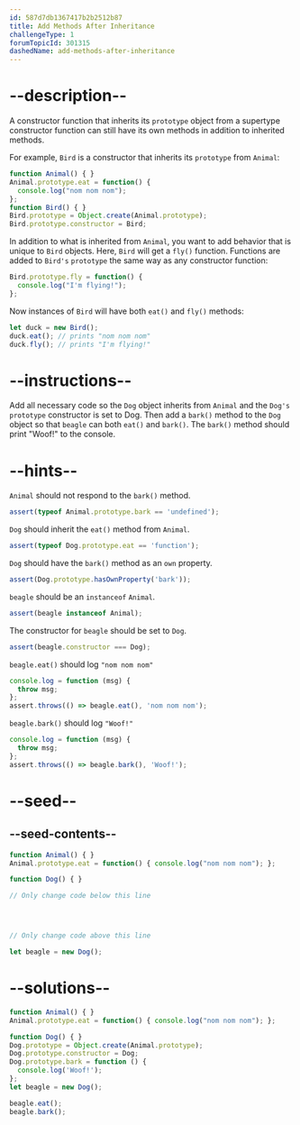 ```yaml
---
id: 587d7db1367417b2b2512b87
title: Add Methods After Inheritance
challengeType: 1
forumTopicId: 301315
dashedName: add-methods-after-inheritance
---
```


# --description--

A constructor function that inherits its `prototype` object from a supertype constructor function can still have its own methods in addition to inherited methods.

For example, `Bird` is a constructor that inherits its `prototype` from `Animal`:

```js
function Animal() { }
Animal.prototype.eat = function() {
  console.log("nom nom nom");
};
function Bird() { }
Bird.prototype = Object.create(Animal.prototype);
Bird.prototype.constructor = Bird;
```

In addition to what is inherited from `Animal`, you want to add behavior that is unique to `Bird` objects. Here, `Bird` will get a `fly()` function. Functions are added to `Bird's` `prototype` the same way as any constructor function:

```js
Bird.prototype.fly = function() {
  console.log("I'm flying!");
};
```

Now instances of `Bird` will have both `eat()` and `fly()` methods:

```js
let duck = new Bird();
duck.eat(); // prints "nom nom nom"
duck.fly(); // prints "I'm flying!"
```

# --instructions--

Add all necessary code so the `Dog` object inherits from `Animal` and the `Dog's` `prototype` constructor is set to Dog. Then add a `bark()` method to the `Dog` object so that `beagle` can both `eat()` and `bark()`. The `bark()` method should print "Woof!" to the console.

# --hints--

`Animal` should not respond to the `bark()` method.

```js
assert(typeof Animal.prototype.bark == 'undefined');
```

`Dog` should inherit the `eat()` method from `Animal`.

```js
assert(typeof Dog.prototype.eat == 'function');
```

`Dog` should have the `bark()` method as an `own` property.

```js
assert(Dog.prototype.hasOwnProperty('bark'));
```

`beagle` should be an `instanceof` `Animal`.

```js
assert(beagle instanceof Animal);
```

The constructor for `beagle` should be set to `Dog`.

```js
assert(beagle.constructor === Dog);
```

`beagle.eat()` should log `"nom nom nom"`

```js
console.log = function (msg) {
  throw msg;
};
assert.throws(() => beagle.eat(), 'nom nom nom');
```

`beagle.bark()` should log `"Woof!"`

```js
console.log = function (msg) {
  throw msg;
};
assert.throws(() => beagle.bark(), 'Woof!');
```

# --seed--

## --seed-contents--

```js
function Animal() { }
Animal.prototype.eat = function() { console.log("nom nom nom"); };

function Dog() { }

// Only change code below this line




// Only change code above this line

let beagle = new Dog();
```

# --solutions--

```js
function Animal() { }
Animal.prototype.eat = function() { console.log("nom nom nom"); };

function Dog() { }
Dog.prototype = Object.create(Animal.prototype);
Dog.prototype.constructor = Dog;
Dog.prototype.bark = function () {
  console.log('Woof!');
};
let beagle = new Dog();

beagle.eat();
beagle.bark();
```